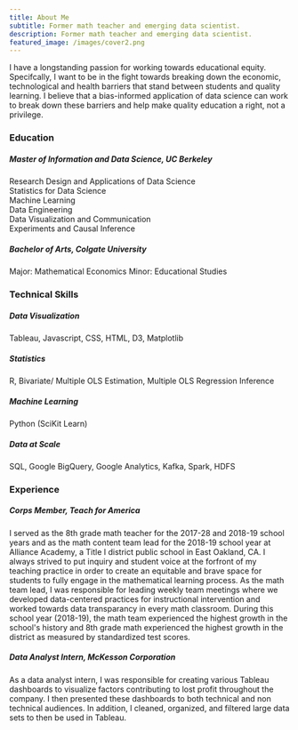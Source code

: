 ```yaml
---
title: About Me
subtitle: Former math teacher and emerging data scientist. 
description: Former math teacher and emerging data scientist. 
featured_image: /images/cover2.png
---
```


<!-- ![](/images/equity.png) -->

<!-- ### My Path to Data Science -->

I have a longstanding passion for working towards educational equity. Specifcally, I want to be in the fight towards breaking down the economic, technological and health barriers that stand between students and quality learning. I believe that a bias-informed application of data science can work to break down these barriers and help make quality education a right, not a privilege. 

### Education

##### Master of Information and Data Science, **UC Berkeley**
Research Design and Applications of Data Science
<br>Statistics for Data Science 
<br>Machine Learning 
<br>Data Engineering 
<br>Data Visualization and Communication
<br>Experiments and Causal Inference

##### Bachelor of Arts, **Colgate University**
Major: Mathematical Economics
Minor: Educational Studies

### Technical Skills 

##### Data Visualization
Tableau, Javascript, CSS, HTML, D3, Matplotlib

##### Statistics
R, Bivariate/ Multiple OLS Estimation, Multiple OLS Regression Inference

##### Machine Learning
Python (SciKit Learn)

##### Data at Scale 
SQL, Google BigQuery, Google Analytics, Kafka, Spark, HDFS

### Experience

##### Corps Member, **Teach for America**
I served as the 8th grade math teacher for the 2017-28 and 2018-19 school years and as the math content team lead for the 2018-19 school year at Alliance Academy, a Title I district public school in East Oakland, CA. I always strived to put inquiry and student voice at the forfront of my teaching practice in order to create an equitable and brave space for students to fully engage in the mathematical learning process. As the math team lead, I was responsible for leading weekly team meetings where we developed data-centered practices for instructional intervention and worked towards data transparancy in every math classroom. During this school year (2018-19), the math team experienced the highest growth in the school's history and 8th grade math experienced the highest growth in the district as measured by standardized test scores. 

##### Data Analyst Intern, **McKesson Corporation**
As a data analyst intern, I was responsible for creating various Tableau dashboards to visualize factors contributing to lost profit throughout the company. I then presented these dashboards to both technical and non technical audiences. In addition, I cleaned, organized, and filtered large data sets to then be used in Tableau. 


<!-- ## Get Index

Journal is created and supported by [Jekyll Themes](https://jekyllthemes.io), and is available for $49.

<a href="https://jekyllthemes.io/theme/journal-personal-jekyll-theme" class="button button--large">Get This Theme</a>  -->